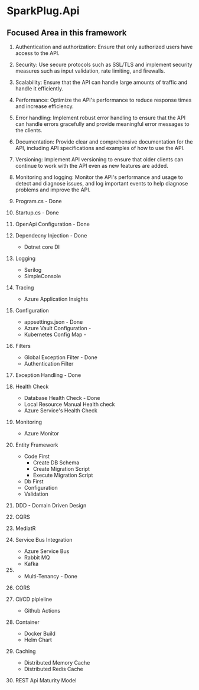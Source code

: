 # SparkPlug.Api

## Focused Area in this framework

1. Authentication and authorization: Ensure that only authorized users have access to the API.
2. Security: Use secure protocols such as SSL/TLS and implement security measures such as input validation, rate limiting, and firewalls.
3. Scalability: Ensure that the API can handle large amounts of traffic and handle it efficiently.
4. Performance: Optimize the API's performance to reduce response times and increase efficiency.
5. Error handling: Implement robust error handling to ensure that the API can handle errors gracefully and provide meaningful error messages to the clients.
6. Documentation: Provide clear and comprehensive documentation for the API, including API specifications and examples of how to use the API.
7. Versioning: Implement API versioning to ensure that older clients can continue to work with the API even as new features are added.
8. Monitoring and logging: Monitor the API's performance and usage to detect and diagnose issues, and log important events to help diagnose problems and improve the API.


1. Program.cs               - Done
2. Startup.cs               - Done
3. OpenApi Configuration    - Done
4. Dependecny Injection     - Done
    - Dotnet core DI
5. Logging
    - Serilog
    - SimpleConsole
6. Tracing
    - Azure Application Insights
7. Configuration
    - appsettings.json               - Done
    - Azure Vault Configuration      - 
    - Kubernetes Config Map          -
8. Filters
    - Global Exception Filter        - Done
    - Authentication Filter
9. Exception Handling                - Done
10. Health Check 
    - Database Health Check          - Done
    - Local Resource Manual Health check
    - Azure Service's Health Check  
11. Monitoring
    - Azure Monitor
12. Entity Framework
    - Code First
        - Create DB Schema
        - Create Migration Script
        - Execute Migration Script
    - Db First
    - Configuration
    - Validation 
13. DDD - Domain Driven Design
14. CQRS
15. MediatR
16. Service Bus Integration
    - Azure Service Bus
    - Rabbit MQ
    - Kafka
17. - Multi-Tenancy                 - Done
17. CORS
18. CI/CD pipleline
    - Github Actions
19. Container
    - Docker Build
    - Helm Chart
20. Caching 
    - Distributed Memory Cache
    - Distributed Redis Cache
21. REST Api Maturity Model
